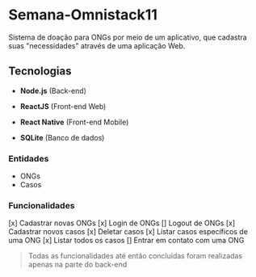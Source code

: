 # Semana-Omnistack11

Sistema de doação para ONGs por meio de um aplicativo, que cadastra suas "necessidades" através de uma aplicação Web.

## Tecnologias
- **Node.js** (Back-end)
- **ReactJS** (Front-end Web)
- **React Native** (Front-end Mobile)

- **SQLite** (Banco de dados)

### Entidades
- ONGs
- Casos

### Funcionalidades
[x] Cadastrar novas ONGs
[x] Login de ONGs
[] Logout de ONGs
[x] Cadastrar novos casos
[x] Deletar casos
[x] Listar casos específicos de uma ONG
[x] Listar todos os casos
[] Entrar em contato com uma ONG

> Todas as funcionalidades até então concluídas foram realizadas apenas na parte do back-end
